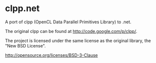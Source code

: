 clpp.net
========

A port of clpp (OpenCL Data Parallel Primitives Library) to .net.

The original clpp can be found at http://code.google.com/p/clpp/.

The project is licensed under the same license as the original library, the "New BSD License".

http://opensource.org/licenses/BSD-3-Clause

